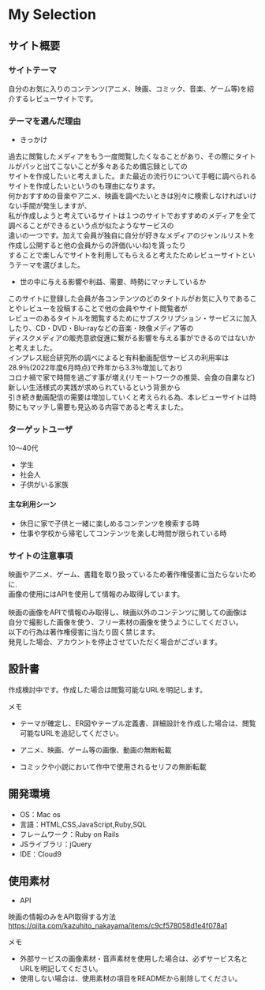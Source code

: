 # My Selection

## サイト概要

### サイトテーマ
自分のお気に入りのコンテンツ(アニメ、映画、コミック、音楽、ゲーム等)を紹介するレビューサイトです。

### テーマを選んだ理由
 - きっかけ
 
過去に閲覧したメディアをもう一度閲覧したくなることがあり、その際にタイトルがパッと出てこないことが多々あるため備忘録としての<br>
サイトを作成したいと考えました。また最近の流行りについて手軽に調べられるサイトを作成したいというのも理由になります。<br>
何かおすすめの音楽やアニメ、映画を調べたいときは別々に検索しなければいけない手間が発生しますが、<br>
私が作成しようと考えているサイトは１つのサイトでおすすめのメディアを全て調べることができるという点が似たようなサービスの<br>
違いの一つです。加えて会員が独自に自分が好きなメディアのジャンルリストを作成し公開すると他の会員からの評価(いいね)を貰ったり<br>
することで楽しんでサイトを利用してもらえると考えたためレビューサイトというテーマを選びました。

 - 世の中に与える影響や利益、需要、時勢にマッチしているか
 
このサイトに登録した会員が各コンテンツのどのタイトルがお気に入りであることやレビューを投稿することで他の会員やサイト閲覧者が<br>
レビューのあるタイトルを閲覧するためにサブスクリプション・サービスに加入したり、CD・DVD・Blu-rayなどの音楽・映像メディア等の<br>
ディスクメディアの販売意欲促進に繋がる影響を与える事ができるのではないかと考えました。<br>
インプレス総合研究所の調べによると有料動画配信サービスの利用率は28.9％(2022年度6月時点)で昨年から3.3％増加しており<br>
コロナ禍で家で時間を過ごす事が増え(リモートワークの推奨、会食の自粛など)新しい生活様式の実践が求められているという背景から<br>
引き続き動画配信の需要は増加していくと考えられる為、本レビューサイトは時勢にもマッチし需要も見込める内容であると考えました。


### ターゲットユーザ

10〜40代
 - 学生
 - 社会人
 - 子供がいる家族

#### 主な利用シーン
 - 休日に家で子供と一緒に楽しめるコンテンツを検索する時
 - 仕事や学校から帰宅してコンテンツを楽しむ時間が限られている時

### サイトの注意事項
映画やアニメ、ゲーム、書籍を取り扱っているため著作権侵害に当たらないために.<br>
画像の使用にはAPIを使用して情報のみ取得しています。<br>
<br>
映画の画像をAPIで情報のみ取得し、映画以外のコンテンツに関しての画像は<br>
自分で撮影した画像を使う、フリー素材の画像を使うようにしてください。<br>
以下の行為は著作権侵害に当たり固く禁じます。<br>
発見した場合、アカウントを停止させていただく場合がございます。

## 設計書
作成検討中です。作成した場合は閲覧可能なURLを明記します。

メモ
 - テーマが確定し、ER図やテーブル定義書、詳細設計を作成した場合は、閲覧可能なURLを追記してください。


 - アニメ、映画、ゲーム等の画像、動画の無断転載
 - コミックや小説において作中で使用されるセリフの無断転載


## 開発環境
- OS：Mac os
- 言語：HTML,CSS,JavaScript,Ruby,SQL
- フレームワーク：Ruby on Rails
- JSライブラリ：jQuery
- IDE：Cloud9

## 使用素材

 - API

映画の情報のみをAPI取得する方法<br>
  <https://qiita.com/kazuhito_nakayama/items/c9cf578058d1e4f078a1>

メモ
- 外部サービスの画像素材・音声素材を使用した場合は、必ずサービス名とURLを明記してください。
- 使用しない場合は、使用素材の項目をREADMEから削除してください。